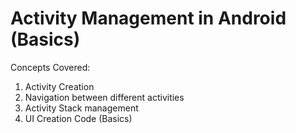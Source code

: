 # Activity Management in Android (Basics)
Concepts Covered:
1) Activity Creation
2) Navigation between different activities
3) Activity Stack management
4) UI Creation Code (Basics) 

